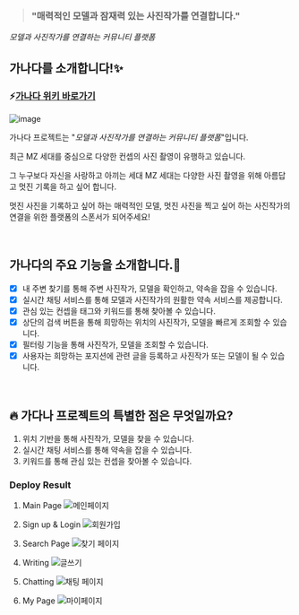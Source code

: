 > ### "매력적인 모델과 잠재력 있는 사진작가를 연결합니다."

_모델과 사진작가를 연결하는 커뮤니티 플랫폼_


## 가나다를 소개합니다!:sparkles:
### :zap:[가나다 위키 바로가기](https://github.com/codestates/ganada/wiki)

![image](https://user-images.githubusercontent.com/75208878/164990745-70bc08ee-d7a7-472e-be1e-dc8e5db4849f.png)

가나다 프로젝트는 "_모델과 사진작가를 연결하는 커뮤니티 플랫폼_"입니다.

최근 MZ 세대를 중심으로 다양한 컨셉의 사진 촬영이 유행하고 있습니다.

그 누구보다 자신을 사랑하고 아끼는 세대 MZ 세대는 다양한 사진 촬영을 위해 아름답고 멋진 기록을 하고 싶어 합니다.

멋진 사진을 기록하고 싶어 하는 매력적인 모델, 멋진 사진을 찍고 싶어 하는 사진작가의 연결을 위한 플랫폼의 스폰서가 되어주세요!

<br/>

## 가나다의 주요 기능을 소개합니다.:tada:
- [x] 내 주변 찾기를 통해 주변 사진작가, 모델을 확인하고, 약속을 잡을 수 있습니다.
- [x] 실시간 채팅 서비스를 통해 모델과 사진작가의 원활한 약속 서비스를 제공합니다.
- [x] 관심 있는 컨셉을 태그와 키워드를 통해 찾아볼 수 있습니다.
- [x] 상단의 검색 버튼을 통해 희망하는 위치의 사진작가, 모델을 빠르게 조회할 수 있습니다.
- [x] 필터링 기능을 통해 사진작가, 모델을 조회할 수 있습니다.
- [x] 사용자는 희망하는 포지션에 관련 글을 등록하고 사진작가 또는 모델이 될 수 있습니다.

<br/>

## :fire: 가다나 프로젝트의 특별한 점은 무엇일까요?
1. 위치 기반을 통해 사진작가, 모델을 찾을 수 있습니다.
2. 실시간 채팅 서비스를 통해 약속을 잡을 수 있습니다.
3. 키워드를 통해 관심 있는 컨셉을 찾아볼 수 있습니다.

### Deploy Result
1. Main Page
![메인페이지](https://user-images.githubusercontent.com/75208878/168937973-7dbe9144-3339-4934-9f2f-48674f459dc3.gif)

2. Sign up & Login
![회원가입](https://user-images.githubusercontent.com/75208878/168938001-3bacbe8f-9fc2-4f4c-8121-c44b073b1278.gif)


3. Search Page
![찾기 페이지](https://user-images.githubusercontent.com/75208878/168938020-586eb884-cd98-4243-bd93-9433c149daff.gif)

4. Writing
![글쓰기](https://user-images.githubusercontent.com/75208878/168938044-b562e90a-edbc-46f6-8126-f884536fcc3a.gif)

5. Chatting
![채팅 페이지](https://user-images.githubusercontent.com/75208878/168938065-dddde256-2e80-40b8-a186-efe5dd7c21ea.gif)

6. My Page
![마이페이지](https://user-images.githubusercontent.com/75208878/168938081-4e4bb385-1d80-49a8-9e4f-1f443fda55d1.gif)


